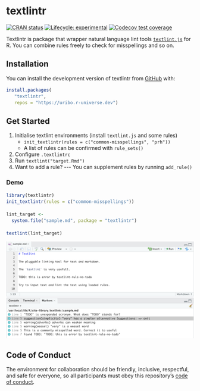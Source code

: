 textlintr
=========

[![CRAN status](https://www.r-pkg.org/badges/version/textlintr)](https://cran.r-project.org/package=textlintr) [![Lifecycle: experimental](https://img.shields.io/badge/lifecycle-experimental-orange.svg)](https://www.tidyverse.org/lifecycle/#experimental) [![Codecov test coverage](https://codecov.io/gh/uribo/textlintr/branch/master/graph/badge.svg)](https://codecov.io/gh/uribo/textlintr?branch=main)

Textlintr is package that wrapper natural language lint tools [`textlint.js`](https://textlint.github.io/) for R. You can combine rules freely to check for misspellings and so on.

Installation
------------

You can install the development version of textlintr from [GitHub](https://github.com/uribo/textlintr) with:

``` r
install.packages(
   "textlintr", 
   repos = "https://uribo.r-universe.dev")
```

Get Started
-----------

1. Initialise textlint environments (install `textlint.js` and some rules)
    - `init_textlintr(rules = c("common-misspellings", "prh"))`
    - A list of rules can be confirmed with `rule_sets()`
2. Configure `.textlintrc`
3. Run `textlint("target.Rmd")`
4. Want to add a rule? --- You can supplement rules by running `add_rule()`

### Demo

``` r
library(textlintr)
init_textlintr(rules = c("common-misspellings"))

lint_target <- 
  system.file("sample.md", package = "textlintr")

textlint(lint_target)
```

<p align="center">
<img src="man/figures/textlintr-demo.png" />
</p>

Code of Conduct
-----------

The environment for collaboration should be friendly, inclusive, respectful, and safe for everyone, so all participants must obey this repository’s [code of conduct](.github/CODE_OF_CONDUCT.md).
